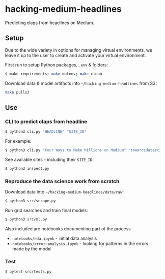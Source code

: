 # hacking-medium-headlines

Predicting claps from headlines on Medium.


## Setup

Due to the wide variety in options for managing virtual environments, we leave it up to the user to create and activate your virtual environment.

First run to setup Python packages, `.env` & folders:

```bash
$ make requirements; make dotenv; make clean
```

Download data & model artifacts into `~/hacking-medium-headlines` from S3:

```bash
make pulls3
```


## Use

### CLI to predict claps from headline

```bash
$ python3 cli.py "HEADLINE" "SITE_ID"
```

For example:

```bash
$ python3 cli.py "Four Ways to Make Millions on Medium" "towardsdatascience"
```

See available sites - including their `SITE_ID`:

```bash
$ python3 inspect.py
```

### Reproduce the data science work from scratch

Download data into `~/hacking-medium-headlines/data/raw`:

```bash
$ python3 src/scrape.py
```

Run grid searches and train final models:

```bash
$ python3 src/ml.py
```

Also included are notebooks documenting part of the process
- `notebooks/eda.ipynb` - initial data analysis
- `notebooks/error-analysis.ipynb` - looking for patterns in the errors made by the model


### Test

```bash
$ pytest src/tests.py
```
